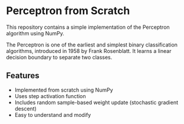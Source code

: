 # Perceptron from Scratch

This repository contains a simple implementation of the Perceptron algorithm using NumPy.

The Perceptron is one of the earliest and simplest binary classification algorithms, introduced in 1958 by Frank Rosenblatt. It learns a linear decision boundary to separate two classes.

## Features

- Implemented from scratch using NumPy
- Uses step activation function
- Includes random sample-based weight update (stochastic gradient descent)
- Easy to understand and modify
